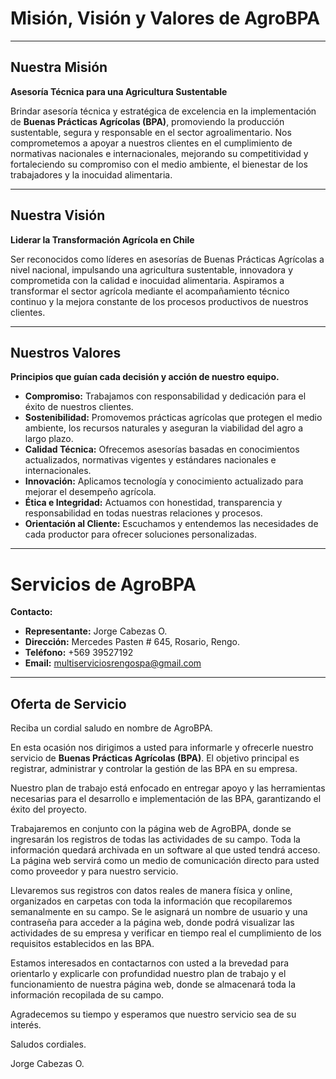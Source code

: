 # Misión, Visión y Valores de AgroBPA

---

## Nuestra Misión

**Asesoría Técnica para una Agricultura Sustentable**

Brindar asesoría técnica y estratégica de excelencia en la implementación de **Buenas Prácticas Agrícolas (BPA)**, promoviendo la producción sustentable, segura y responsable en el sector agroalimentario. Nos comprometemos a apoyar a nuestros clientes en el cumplimiento de normativas nacionales e internacionales, mejorando su competitividad y fortaleciendo su compromiso con el medio ambiente, el bienestar de los trabajadores y la inocuidad alimentaria.

---

## Nuestra Visión

**Liderar la Transformación Agrícola en Chile**

Ser reconocidos como líderes en asesorías de Buenas Prácticas Agrícolas a nivel nacional, impulsando una agricultura sustentable, innovadora y comprometida con la calidad e inocuidad alimentaria. Aspiramos a transformar el sector agrícola mediante el acompañamiento técnico continuo y la mejora constante de los procesos productivos de nuestros clientes.

---

## Nuestros Valores

**Principios que guían cada decisión y acción de nuestro equipo.**

* **Compromiso:** Trabajamos con responsabilidad y dedicación para el éxito de nuestros clientes.
* **Sostenibilidad:** Promovemos prácticas agrícolas que protegen el medio ambiente, los recursos naturales y aseguran la viabilidad del agro a largo plazo.
* **Calidad Técnica:** Ofrecemos asesorías basadas en conocimientos actualizados, normativas vigentes y estándares nacionales e internacionales.
* **Innovación:** Aplicamos tecnología y conocimiento actualizado para mejorar el desempeño agrícola.
* **Ética e Integridad:** Actuamos con honestidad, transparencia y responsabilidad en todas nuestras relaciones y procesos.
* **Orientación al Cliente:** Escuchamos y entendemos las necesidades de cada productor para ofrecer soluciones personalizadas.

---

# Servicios de AgroBPA

**Contacto:**
* **Representante:** Jorge Cabezas O.
* **Dirección:** Mercedes Pasten # 645, Rosario, Rengo.
* **Teléfono:** +569 39527192
* **Email:** multiserviciosrengospa@gmail.com

---

## Oferta de Servicio

Reciba un cordial saludo en nombre de AgroBPA.

En esta ocasión nos dirigimos a usted para informarle y ofrecerle nuestro servicio de **Buenas Prácticas Agrícolas (BPA)**. El objetivo principal es registrar, administrar y controlar la gestión de las BPA en su empresa.

Nuestro plan de trabajo está enfocado en entregar apoyo y las herramientas necesarias para el desarrollo e implementación de las BPA, garantizando el éxito del proyecto.

Trabajaremos en conjunto con la página web de AgroBPA, donde se ingresarán los registros de todas las actividades de su campo. Toda la información quedará archivada en un software al que usted tendrá acceso. La página web servirá como un medio de comunicación directo para usted como proveedor y para nuestro servicio.

Llevaremos sus registros con datos reales de manera física y online, organizados en carpetas con toda la información que recopilaremos semanalmente en su campo. Se le asignará un nombre de usuario y una contraseña para acceder a la página web, donde podrá visualizar las actividades de su empresa y verificar en tiempo real el cumplimiento de los requisitos establecidos en las BPA.

Estamos interesados en contactarnos con usted a la brevedad para orientarlo y explicarle con profundidad nuestro plan de trabajo y el funcionamiento de nuestra página web, donde se almacenará toda la información recopilada de su campo.

Agradecemos su tiempo y esperamos que nuestro servicio sea de su interés.

Saludos cordiales.

Jorge Cabezas O.